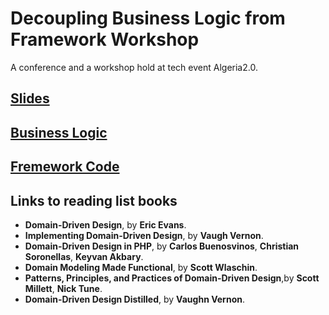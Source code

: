 # Decoupling Business Logic from Framework Workshop

A conference and a workshop hold at tech event Algeria2.0.

## [Slides](https://aladin002dz.github.io/decouple-framwork-workshop/)

## [Business Logic](./todo/)

## [Fremework Code](./todo-laravel)

## Links to reading list books

  * **Domain-Driven Design**, by **Eric Evans**.
  * **Implementing Domain-Driven Design**, by **Vaugh Vernon**.
  * **Domain-Driven Design in PHP**, by **Carlos Buenosvinos**, **Christian Soronellas**, **Keyvan Akbary**.
  * **Domain Modeling Made Functional**, by **Scott Wlaschin**.
  * **Patterns, Principles, and Practices of Domain-Driven Design**,by **Scott Millett**, **Nick Tune**.
  * **Domain-Driven Design Distilled**, by **Vaughn Vernon**.

